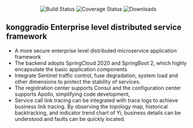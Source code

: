  <p align="center">
  <img src="https://img.shields.io/badge/license-LGPL%20v3-blue.svg" alt="Build Status">
   <img src="https://img.shields.io/badge/Spring%20Cloud-2020-blue.svg" alt="Coverage Status">
   <img src="https://img.shields.io/badge/Spring%20Boot-2.5.14-blue.svg" alt="Downloads">
 </p>  

## konggradio Enterprise level distributed service framework
* A more secure enterprise level distributed microservice application framework
* The backend adopts SpringCloud 2020 and SpringBoot 2, which highly encapsulate the basic application components
* Integrate Sentinel traffic control, fuse degradation, system load and other dimensions to protect the stability of services.
* The registration center supports Consul and the configuration center supports Apollo, simplifying code development,
* Service call link tracing can be integrated with trace logs to achieve business link tracing. By observing the topology map, historical backtracking, and indicator trend chart of Yi, business details can be understood and faults can be quickly located.
